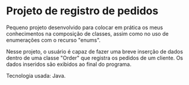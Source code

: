 # Projeto de registro de pedidos

Pequeno projeto desenvolvido para colocar em prática os meus conhecimentos na composição de classes, assim como no uso de enumerações com o recurso "enums".

Nesse projeto, o usuário é capaz de fazer uma breve inserção de dados dentro de uma classe "Order" que registra os pedidos de um cliente.
Os dados inseridos são exibidos ao final do programa.

Tecnologia usada: Java.
